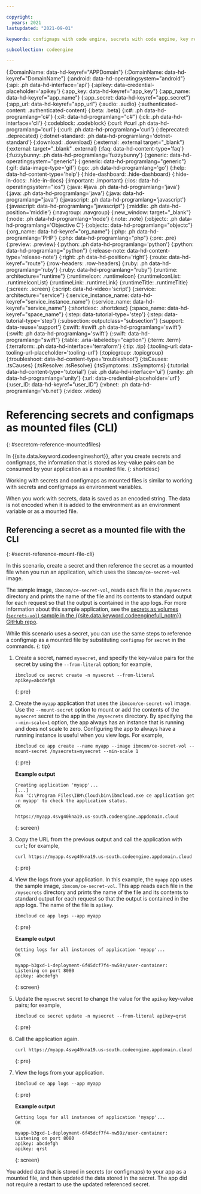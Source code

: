 ```yaml
---

copyright:
  years: 2021
lastupdated: "2021-09-01"

keywords: configmaps with code engine, secrets with code engine, key references with code engine, key-value pair with code engine, referencing secrets with code engine, referencing configmaps with code engine, configmaps, secrets, environment variables

subcollection: codeengine

---
```


{:DomainName: data-hd-keyref="APPDomain"}
{:DomainName: data-hd-keyref="DomainName"}
{:android: data-hd-operatingsystem="android"}
{:api: .ph data-hd-interface='api'}
{:apikey: data-credential-placeholder='apikey'}
{:app_key: data-hd-keyref="app_key"}
{:app_name: data-hd-keyref="app_name"}
{:app_secret: data-hd-keyref="app_secret"}
{:app_url: data-hd-keyref="app_url"}
{:audio: .audio}
{:authenticated-content: .authenticated-content}
{:beta: .beta}
{:c#: .ph data-hd-programlang='c#'}
{:c#: data-hd-programlang="c#"}
{:cli: .ph data-hd-interface='cli'}
{:codeblock: .codeblock}
{:curl: #curl .ph data-hd-programlang='curl'}
{:curl: .ph data-hd-programlang='curl'}
{:deprecated: .deprecated}
{:dotnet-standard: .ph data-hd-programlang='dotnet-standard'}
{:download: .download}
{:external: .external target="_blank"}
{:external: target="_blank" .external}
{:faq: data-hd-content-type='faq'}
{:fuzzybunny: .ph data-hd-programlang='fuzzybunny'}
{:generic: data-hd-operatingsystem="generic"}
{:generic: data-hd-programlang="generic"}
{:gif: data-image-type='gif'}
{:go: .ph data-hd-programlang='go'}
{:help: data-hd-content-type='help'}
{:hide-dashboard: .hide-dashboard}
{:hide-in-docs: .hide-in-docs}
{:important: .important}
{:ios: data-hd-operatingsystem="ios"}
{:java: #java .ph data-hd-programlang='java'}
{:java: .ph data-hd-programlang='java'}
{:java: data-hd-programlang="java"}
{:javascript: .ph data-hd-programlang='javascript'}
{:javascript: data-hd-programlang="javascript"}
{:middle: .ph data-hd-position='middle'}
{:navgroup: .navgroup}
{:new_window: target="_blank"}
{:node: .ph data-hd-programlang='node'}
{:note: .note}
{:objectc: .ph data-hd-programlang='Objective C'}
{:objectc: data-hd-programlang="objectc"}
{:org_name: data-hd-keyref="org_name"}
{:php: .ph data-hd-programlang='PHP'}
{:php: data-hd-programlang="php"}
{:pre: .pre}
{:preview: .preview}
{:python: .ph data-hd-programlang='python'}
{:python: data-hd-programlang="python"}
{:release-note: data-hd-content-type='release-note'}
{:right: .ph data-hd-position='right'}
{:route: data-hd-keyref="route"}
{:row-headers: .row-headers}
{:ruby: .ph data-hd-programlang='ruby'}
{:ruby: data-hd-programlang="ruby"}
{:runtime: architecture="runtime"}
{:runtimeIcon: .runtimeIcon}
{:runtimeIconList: .runtimeIconList}
{:runtimeLink: .runtimeLink}
{:runtimeTitle: .runtimeTitle}
{:screen: .screen}
{:script: data-hd-video='script'}
{:service: architecture="service"}
{:service_instance_name: data-hd-keyref="service_instance_name"}
{:service_name: data-hd-keyref="service_name"}
{:shortdesc: .shortdesc}
{:space_name: data-hd-keyref="space_name"}
{:step: data-tutorial-type='step'}
{:step: data-tutorial-type='step'} 
{:subsection: outputclass="subsection"}
{:support: data-reuse='support'}
{:swift: #swift .ph data-hd-programlang='swift'}
{:swift: .ph data-hd-programlang='swift'}
{:swift: data-hd-programlang="swift"}
{:table: .aria-labeledby="caption"}
{:term: .term}
{:terraform: .ph data-hd-interface='terraform'}
{:tip: .tip}
{:tooling-url: data-tooling-url-placeholder='tooling-url'}
{:topicgroup: .topicgroup}
{:troubleshoot: data-hd-content-type='troubleshoot'}
{:tsCauses: .tsCauses}
{:tsResolve: .tsResolve}
{:tsSymptoms: .tsSymptoms}
{:tutorial: data-hd-content-type='tutorial'}
{:ui: .ph data-hd-interface='ui'}
{:unity: .ph data-hd-programlang='unity'}
{:url: data-credential-placeholder='url'}
{:user_ID: data-hd-keyref="user_ID"}
{:vbnet: .ph data-hd-programlang='vb.net'}
{:video: .video}


# Referencing secrets and configmaps as mounted files (CLI)
{: #secretcm-reference-mountedfiles}

In {{site.data.keyword.codeengineshort}}, after you create secrets and configmaps, the information that is stored as key-value pairs can be consumed by your application as a mounted file. 
{: shortdesc}

Working with secrets and configmaps as mounted files is similar to working with secrets and configmaps as environment variables. 

When you work with secrets, data is saved as an encoded string. The data is not encoded when it is added to the environment as an environment variable or as a mounted file. 


## Referencing a secret as a mounted file with the CLI
{: #secret-reference-mount-file-cli}

In this scenario, create a secret and then reference the secret as a mounted file when you run an application, which uses the `ibmcom/ce-secret-vol` image. 

The sample image, `ibmcom/ce-secret-vol`, reads each file in the `/mysecrets` directory and prints the name of the file and its contents to standard output for each request so that the output is contained in the app logs. For more information about this sample application, see the [secrets as volumes (`secrets-vol`) sample in the {{site.data.keyword.codeenginefull_notm}} GitHub repo](https://github.com/IBM/CodeEngine/blob/main/secrets-vol/secret.go).

While this scenario uses a secret, you can use the same steps to reference a configmap as a mounted file by substituting `configmap` for `secret` in the commands. 
{: tip} 

1. Create a secret, named `mysecret`, and specify the key-value pairs for the secret by using the `--from-literal` option; for example,

    ```
    ibmcloud ce secret create -n mysecret --from-literal apikey=abcdefgh 
    ```
    {: pre}

2. Create the `myapp` application that uses the `ibmcom/ce-secret-vol` image. Use the `--mount-secret` option to mount or add the contents of the `mysecret` secret to the app in the `/mysecrets` directory. By specifying the `--min-scale=1` option, the app always has an instance that is running and does not scale to zero. Configuring the app to always have a running instance is useful when you view logs. For example, 

    ```
    ibmcloud ce app create --name myapp --image ibmcom/ce-secret-vol --mount-secret /mysecrets=mysecret --min-scale 1
    ```
    {: pre}

    **Example output**

    ```
    Creating application 'myapp'...
    [...]
    Run 'C:\Program Files\IBM\Cloud\bin\ibmcloud.exe ce application get -n myapp' to check the application status.
    OK

    https://myapp.4svg40kna19.us-south.codeengine.appdomain.cloud
    ```
    {: screen}

3. Copy the URL from the previous output and call the application with `curl`; for example,

    ```
    curl https://myapp.4svg40kna19.us-south.codeengine.appdomain.cloud
    ```
    {: pre}

4. View the logs from your application. In this example, the `myapp` app uses the sample image, `ibmcom/ce-secret-vol`. This app reads each file in the `/mysecrets` directory and prints the name of the file and its contents to standard output for each request so that the output is contained in the app logs. The name of the file is `apikey`.

    ```
    ibmcloud ce app logs --app myapp
    ```
    {: pre}

    **Example output**

    ```
    Getting logs for all instances of application 'myapp'...
    OK

    myapp-b3gxd-1-deployment-6f45dcf7f4-nw59z/user-container:
    Listening on port 8080
    apikey: abcdefgh
    ```
    {: screen}

5. Update the `mysecret` secret to change the value for the `apikey` key-value pairs; for example, 

    ```
    ibmcloud ce secret update -n mysecret --from-literal apikey=qrst 
    ```
    {: pre}

6. Call the application again. 

    ```
    curl https://myapp.4svg40kna19.us-south.codeengine.appdomain.cloud
    ```
    {: pre}

7. View the logs from your application.

    ```
    ibmcloud ce app logs --app myapp
    ```
    {: pre}

    **Example output**

    ```
    Getting logs for all instances of application 'myapp'...
    OK

    myapp-b3gxd-1-deployment-6f45dcf7f4-nw59z/user-container:
    Listening on port 8080
    apikey: abcdefgh
    apikey: qrst
    ```
    {: screen}

You added data that is stored in secrets (or configmaps) to your app as a mounted file, and then updated the data stored in the secret. The app did not require a restart to use the updated referenced secret.


